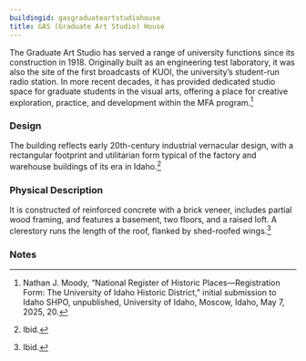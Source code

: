 ```yaml
---
buildingid: gasgraduateartstudiohouse
title: GAS (Graduate Art Studio) House
---
```


The Graduate Art Studio has served a range of university functions since its construction in 1918. Originally built as an engineering test laboratory, it was also the site of the first broadcasts of KUOI, the university’s student-run radio station. In more recent decades, it has provided dedicated studio space for graduate students in the visual arts, offering a place for creative exploration, practice, and development within the MFA program.[^1]

### Design
The building reflects early 20th-century industrial vernacular design, with a rectangular footprint and utilitarian form typical of the factory and warehouse buildings of its era in Idaho.[^2]

### Physical Description
It is constructed of reinforced concrete with a brick veneer, includes partial wood framing, and features a basement, two floors, and a raised loft. A clerestory runs the length of the roof, flanked by shed-roofed wings.[^3]

### Notes 

[^1]: Nathan J. Moody, “National Register of Historic Places—Registration Form: The University of Idaho Historic District,” initial submission to Idaho SHPO, unpublished, University of Idaho, Moscow, Idaho, May 7, 2025, 20. 
[^2]: Ibid. 
[^3]: Ibid. 
